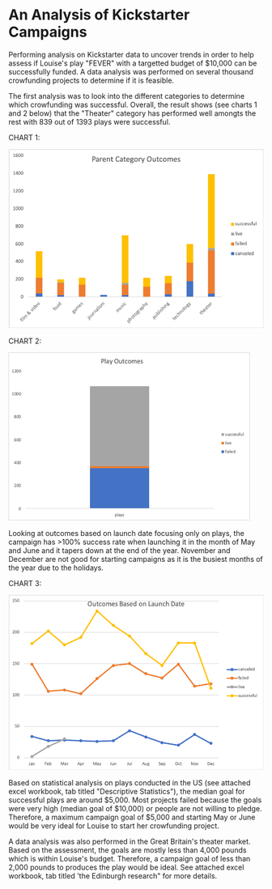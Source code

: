 # An Analysis of Kickstarter Campaigns
Performing analysis on Kickstarter data to uncover trends in order to help assess if Louise's play "FEVER" with a targetted budget of $10,000 can be successfully funded. A data analysis was performed on several thousand crowfunding projects to determine if it is feasible.  

The first analysis was to look into the different categories to determine which crowfunding was successful. Overall, the result shows (see charts 1 and 2 below) that the "Theater" category has performed well amongts the rest with 839 out of 1393 plays were successful. 

CHART 1:

![](https://github.com/jsaltmd/kickstarter-analysis/blob/master/Images/screenshot2.png)

CHART 2:

![](https://github.com/jsaltmd/kickstarter-analysis/blob/master/Images/screenshot3.png)

Looking at outcomes based on launch date focusing only on plays, the campaign has >100% success rate when launching it in the month of May and June and it tapers down at the end of the year. November and December are not good for starting campaigns as it is the busiest months of the year due to the holidays. 

CHART 3:

![](https://github.com/jsaltmd/kickstarter-analysis/blob/master/Images/screenshot1.png)

Based on statistical analysis on plays conducted in the US (see attached excel workbook, tab titled "Descriptive Statistics"), the median goal for successful plays are around $5,000. Most projects failed because the goals were very high (median goal of $10,000) or people are not willing to pledge. Therefore, a maximum campaign goal of $5,000 and starting May or June would be very ideal for Louise to start her crowfunding project.

A data analysis was also performed in the Great Britain's theater market. Based on the assessment, the goals are mostly less than 4,000 pounds which is within Louise's budget. Therefore, a campaign goal of less than 2,000 pounds to produces the play would be ideal. See attached excel workbook, tab titled 'the Edinburgh research" for more details.
